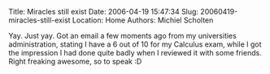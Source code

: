 Title: Miracles still exist
Date: 2006-04-19 15:47:34
Slug: 20060419-miracles-still-exist
Location: Home
Authors: Michiel Scholten

<p>Yay. Just yay. Got an email a few moments ago from my universities administration, stating I have a 6 out of 10 for my Calculus exam, while I got the impression I had done quite badly when I reviewed it with some friends. Right freaking awesome, so to speak :D</p>